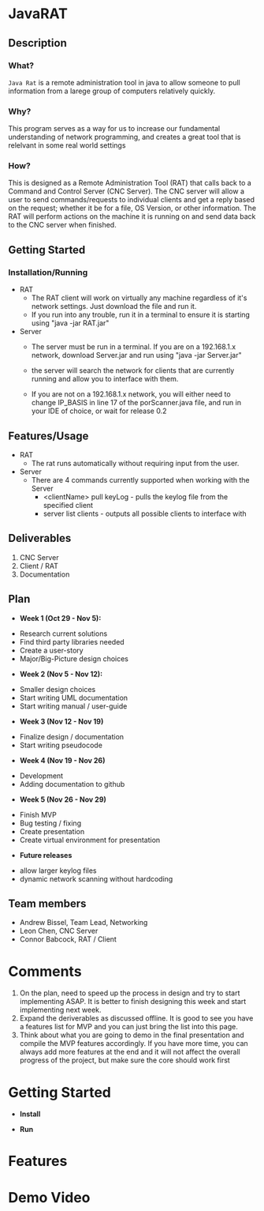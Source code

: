 # JavaRAT

## Description
### What?

`Java Rat` is a remote administration tool in java to allow someone to pull information from a larege group of computers relatively quickly.

### Why?

This program serves as a way for us to increase our fundamental understanding of network programming, and creates a great tool that is relelvant in some real world settings

### How?

This is designed as a Remote Administration Tool (RAT) that calls back to a Command and Control Server (CNC Server). The CNC server will allow a user to send commands/requests to individual clients and get a reply based on the request; whether it be for a file, OS Version, or other information. The RAT will perform actions on the machine it is running on and send data back to the CNC server when finished.

## Getting Started
### Installation/Running
* RAT
    - The RAT client will work on virtually any machine regardless of it's network settings. Just download the file and run it.
    - If you run into any trouble, run it in a terminal to ensure it is starting using "java -jar RAT.jar"
* Server
    - The server must be run in a terminal. If you are on a 192.168.1.x network, download Server.jar and run using "java -jar Server.jar"
    - the server will search the network for clients that are currently running and allow you to interface with them.
    
    - If you are not on a 192.168.1.x network, you will either need to change IP_BASIS in line 17 of the porScanner.java file, and run in your IDE of choice, or wait for release 0.2


## Features/Usage
* RAT
    - The rat runs automatically without requiring input from the user.
* Server
    - There are 4 commands currently supported when working with the Server
        - \<clientName\> pull keyLog - pulls the keylog file from the specified client
        - server list clients - outputs all possible clients to interface with

## Deliverables

1. CNC Server
2. Client / RAT
3. Documentation 

## Plan

* **Week 1 (Oct 29 - Nov 5):**
- Research current solutions
- Find third party libraries needed
- Create a user-story
- Major/Big-Picture design choices
* **Week 2 (Nov 5 - Nov 12):**
- Smaller design choices
- Start writing UML documentation
- Start writing manual / user-guide
* **Week 3 (Nov 12 - Nov 19)**
- Finalize design / documentation
- Start writing pseudocode
* **Week 4 (Nov 19 - Nov 26)**
- Development
- Adding documentation to github
* **Week 5 (Nov 26 - Nov 29)**
- Finish MVP
- Bug testing / fixing
- Create presentation
- Create virtual environment for presentation
* **Future releases**
- allow larger keylog files
- dynamic network scanning without hardcoding

## Team members

* Andrew Bissel, Team Lead, Networking
* Leon Chen, CNC Server
* Connor Babcock, RAT / Client

# Comments
1. On the plan, need to speed up the process in design and try to start implementing ASAP. It is better to finish designing this week and start implementing next week.
2. Expand the deriverables as discussed offline. It is good to see you have a features list for MVP and you can just bring the list into this page.
3. Think about what you are going to demo in the final presentation and compile the MVP features accordingly. If you have more time, you can always add more features at the end and it will not affect the overall progress of the project, but make sure the core should work first

# Getting Started
* **Install**

* **Run**

# Features 


# Demo Video
